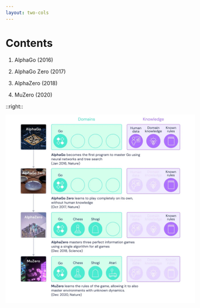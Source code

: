 ```yaml
---
layout: two-cols 
---
```



# Contents

1. AlphaGo (2016)

2. AlphaGo Zero (2017)

3. AlphaZero (2018)

4. MuZero (2020)


::right::

<img src='/[0.Overall]-01.AlphaGo_to_MuZero.jpg' class='h-110 mx-auto'>


